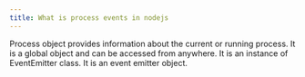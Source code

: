 ```yaml
---
title: What is process events in nodejs
---
```


Process object provides information about the current or running process. It is a global object and can be accessed from anywhere. It is an instance of EventEmitter class. It is an event emitter object.
